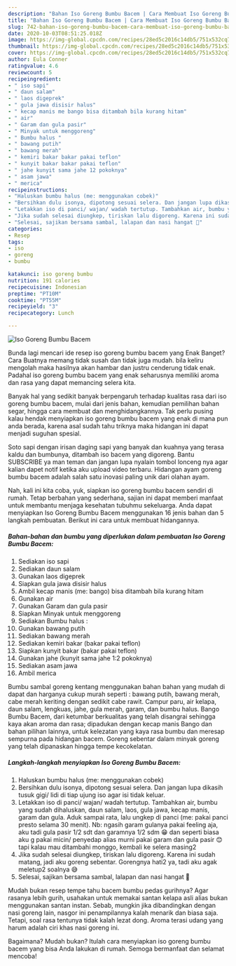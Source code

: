 ```yaml
---
description: "Bahan Iso Goreng Bumbu Bacem | Cara Membuat Iso Goreng Bumbu Bacem Yang Enak Banget"
title: "Bahan Iso Goreng Bumbu Bacem | Cara Membuat Iso Goreng Bumbu Bacem Yang Enak Banget"
slug: 742-bahan-iso-goreng-bumbu-bacem-cara-membuat-iso-goreng-bumbu-bacem-yang-enak-banget
date: 2020-10-03T08:51:25.018Z
image: https://img-global.cpcdn.com/recipes/28ed5c2016c14db5/751x532cq70/iso-goreng-bumbu-bacem-foto-resep-utama.jpg
thumbnail: https://img-global.cpcdn.com/recipes/28ed5c2016c14db5/751x532cq70/iso-goreng-bumbu-bacem-foto-resep-utama.jpg
cover: https://img-global.cpcdn.com/recipes/28ed5c2016c14db5/751x532cq70/iso-goreng-bumbu-bacem-foto-resep-utama.jpg
author: Eula Conner
ratingvalue: 4.6
reviewcount: 5
recipeingredient:
- " iso sapi"
- " daun salam"
- " laos digeprek"
- " gula jawa disisir halus"
- " kecap manis me bango bisa ditambah bila kurang hitam"
- " air"
- " Garam dan gula pasir"
- " Minyak untuk menggoreng"
- " Bumbu halus "
- " bawang putih"
- " bawang merah"
- " kemiri bakar bakar pakai teflon"
- " kunyit bakar bakar pakai teflon"
- " jahe kunyit sama jahe 12 pokoknya"
- " asam jawa"
- " merica"
recipeinstructions:
- "Haluskan bumbu halus (me: menggunakan cobek)"
- "Bersihkan dulu isonya, dipotong sesuai selera. Dan jangan lupa dikasih tusuk gigi/ lidi di tiap ujung iso agar isi tidak keluar."
- "Letakkan iso di panci/ wajan/ wadah tertutup. Tambahkan air, bumbu yang sudah dihaluskan, daun salam, laos, gula jawa, kecap manis, garam dan gula. Aduk sampai rata, lalu ungkep di panci (me: pakai panci presto selama 30 menit). Nb: ngasih garam gulanya pakai feeling aja, aku tadi gula pasir 1/2 sdt dan garamnya 1/2 sdm 😁 dan seperti biasa aku g pakai micin/ penyedap alias murni pakai garam dan gula pasir 😊 tapi kalau mau ditambahi monggo, kembali ke selera masing2"
- "Jika sudah selesai diungkep, tiriskan lalu digoreng. Karena ini sudah matang, jadi aku goreng sebentar. Gorengnya hati2 ya, tadi aku agak meletup2 soalnya 😅"
- "Selesai, sajikan bersama sambal, lalapan dan nasi hangat 🤗"
categories:
- Resep
tags:
- iso
- goreng
- bumbu

katakunci: iso goreng bumbu 
nutrition: 191 calories
recipecuisine: Indonesian
preptime: "PT10M"
cooktime: "PT55M"
recipeyield: "3"
recipecategory: Lunch

---
```



![Iso Goreng Bumbu Bacem](https://img-global.cpcdn.com/recipes/28ed5c2016c14db5/751x532cq70/iso-goreng-bumbu-bacem-foto-resep-utama.jpg)

Bunda lagi mencari ide resep iso goreng bumbu bacem yang Enak Banget? Cara Buatnya memang tidak susah dan tidak juga mudah. bila keliru mengolah maka hasilnya akan hambar dan justru cenderung tidak enak. Padahal iso goreng bumbu bacem yang enak seharusnya memiliki aroma dan rasa yang dapat memancing selera kita.

Banyak hal yang sedikit banyak berpengaruh terhadap kualitas rasa dari iso goreng bumbu bacem, mulai dari jenis bahan, kemudian pemilihan bahan segar, hingga cara membuat dan menghidangkannya. Tak perlu pusing kalau hendak menyiapkan iso goreng bumbu bacem yang enak di mana pun anda berada, karena asal sudah tahu triknya maka hidangan ini dapat menjadi suguhan spesial.

Soto sapi dengan irisan daging sapi yang banyak dan kuahnya yang terasa kaldu dan bumbunya, ditambah iso bacem yang digoreng. Bantu SUBSCRIBE ya man teman dan jangan lupa nyalain tombol lonceng nya agar kalian dapet notif ketika aku upload video terbaru. Hidangan ayam goreng bumbu bacem adalah salah satu inovasi paling unik dari olahan ayam.


Nah, kali ini kita coba, yuk, siapkan iso goreng bumbu bacem sendiri di rumah. Tetap berbahan yang sederhana, sajian ini dapat memberi manfaat untuk membantu menjaga kesehatan tubuhmu sekeluarga. Anda dapat menyiapkan Iso Goreng Bumbu Bacem menggunakan 16 jenis bahan dan 5 langkah pembuatan. Berikut ini cara untuk membuat hidangannya.

<!--inarticleads1-->

##### Bahan-bahan dan bumbu yang diperlukan dalam pembuatan Iso Goreng Bumbu Bacem:

1. Sediakan  iso sapi
1. Sediakan  daun salam
1. Gunakan  laos digeprek
1. Siapkan  gula jawa disisir halus
1. Ambil  kecap manis (me: bango) bisa ditambah bila kurang hitam
1. Gunakan  air
1. Gunakan  Garam dan gula pasir
1. Siapkan  Minyak untuk menggoreng
1. Sediakan  Bumbu halus :
1. Gunakan  bawang putih
1. Sediakan  bawang merah
1. Sediakan  kemiri bakar (bakar pakai teflon)
1. Siapkan  kunyit bakar (bakar pakai teflon)
1. Gunakan  jahe (kunyit sama jahe 1:2 pokoknya)
1. Sediakan  asam jawa
1. Ambil  merica


Bumbu sambal goreng kentang menggunakan bahan bahan yang mudah di dapat dan harganya cukup murah seperti : bawang putih, bawang merah, cabe merah keriting dengan sedikit cabe rawit. Campur paru, air kelapa, daun salam, lengkuas, jahe, gula merah, garam, dan bumbu halus. Bango Bumbu Bacem, dari ketumbar berkualitas yang telah disangrai sehingga kaya akan aroma dan rasa; dipadukan dengan kecap manis Bango dan bahan pilihan lainnya, untuk kelezatan yang kaya rasa bumbu dan meresap sempurna pada hidangan bacem. Goreng sebentar dalam minyak goreng yang telah dipanaskan hingga tempe kecokelatan. 

<!--inarticleads2-->

##### Langkah-langkah menyiapkan Iso Goreng Bumbu Bacem:

1. Haluskan bumbu halus (me: menggunakan cobek)
1. Bersihkan dulu isonya, dipotong sesuai selera. Dan jangan lupa dikasih tusuk gigi/ lidi di tiap ujung iso agar isi tidak keluar.
1. Letakkan iso di panci/ wajan/ wadah tertutup. Tambahkan air, bumbu yang sudah dihaluskan, daun salam, laos, gula jawa, kecap manis, garam dan gula. Aduk sampai rata, lalu ungkep di panci (me: pakai panci presto selama 30 menit). Nb: ngasih garam gulanya pakai feeling aja, aku tadi gula pasir 1/2 sdt dan garamnya 1/2 sdm 😁 dan seperti biasa aku g pakai micin/ penyedap alias murni pakai garam dan gula pasir 😊 tapi kalau mau ditambahi monggo, kembali ke selera masing2
1. Jika sudah selesai diungkep, tiriskan lalu digoreng. Karena ini sudah matang, jadi aku goreng sebentar. Gorengnya hati2 ya, tadi aku agak meletup2 soalnya 😅
1. Selesai, sajikan bersama sambal, lalapan dan nasi hangat 🤗


Mudah bukan resep tempe tahu bacem bumbu pedas gurihnya? Agar rasanya lebih gurih, usahakan untuk memakai santan kelapa asli alias bukan menggunakan santan instan. Sebab, mungkin jika dibandingkan dengan nasi goreng lain, nasgor ini penampilannya kalah menarik dan biasa saja. Tetapi, soal rasa tentunya tidak kalah lezat dong. Aroma terasi udang yang harum adalah ciri khas nasi goreng ini. 

Bagaimana? Mudah bukan? Itulah cara menyiapkan iso goreng bumbu bacem yang bisa Anda lakukan di rumah. Semoga bermanfaat dan selamat mencoba!
